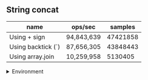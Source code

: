 ## String concat

|name|ops/sec|samples|
|-|-|-|
|Using + sign|94,843,639|47421858|
|Using backtick (`)|87,656,305|43848443|
|Using array.join|10,259,958|5130405|


<details>
<summary>Environment</summary>

* __Machine:__ linux x64 | 4 vCPUs | 7.6GB Mem
* __Run:__ Thu Sep 04 2025 19:32:13 GMT+0000 (Coordinated Universal Time)
* __Node:__ `v24.0.0`
</details>

<!--
{"environment":{"platform":"linux","arch":"x64","cpus":4,"totalMemory":7.597843170166016},"benchmarks":[{"name":"Using + sign","samples":47421858,"opsSec":94843639.36633939},{"name":"Using backtick (`)","samples":43848443,"opsSec":87656305.33813111},{"name":"Using array.join","samples":5130405,"opsSec":10259958.526041925}]}-->
